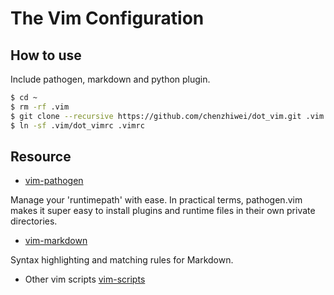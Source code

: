 # The Vim Configuration

## How to use

Include pathogen, markdown and python plugin.

```bash
$ cd ~
$ rm -rf .vim
$ git clone --recursive https://github.com/chenzhiwei/dot_vim.git .vim
$ ln -sf .vim/dot_vimrc .vimrc
```

## Resource

* [vim-pathogen](https://github.com/tpope/vim-pathogen)

Manage your 'runtimepath' with ease.  In practical terms, pathogen.vim makes it super easy to install plugins and runtime files in their own private directories.

* [vim-markdown](https://github.com/plasticboy/vim-markdown)

Syntax highlighting and matching rules for Markdown.

* Other vim scripts [vim-scripts](http://www.vim.org/scripts/)
